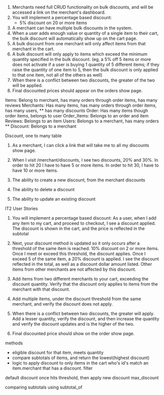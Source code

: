 1. Merchants need full CRUD functionality on bulk discounts, and will be accessed a link on the merchant's dashboard.
1. You will implement a percentage based discount:
   - 5% discount on 20 or more items
1. A merchant can have multiple bulk discounts in the system.
1. When a user adds enough value or quantity of a single item to their cart, the bulk discount will automatically show up on the cart page.
1. A bulk discount from one merchant will only affect items from that merchant in the cart.
1. A bulk discount will only apply to items which exceed the minimum quantity specified in the bulk discount. (eg, a 5% off 5 items or more does not activate if a user is buying 1 quantity of 5 different items; if they raise the quantity of one item to 5, then the bulk discount is only applied to that one item, not all of the others as well)
1. When there is a conflict between two discounts, the greater of the two will be applied.
1. Final discounted prices should appear on the orders show page.

Items: Belong to merchant, has many orders through order items, has many reviews
Merchants: Has many items, has many orders through order items, has many users, ** has many discounts
Order: Has many items though order items, belongs to user
Order_Items: Belongs to an order and item
Reviews: Belongs to an item
Users: Belongs to a merchant, has many orders
** Discount: Belongs to a merchant

Discount, one to many table


1. As a merchant, I can click a link that will take me to all my discounts show page.

2. When I visit /merchant/discounts, I see two discounts, 20% and 30%. In order to hit 20 I have to have 5 or more items. In order to hit 30,  I have to have 10 or more items.

3. The ability to create a new discount, from the merchant discounts

4. The ability to delete a discount

5. The ability to update an existing discount

IT2 User Stories

1. You will implement a percentage based discount:
  As a user, when I add any item to my cart, and proceed to checkout, I see a discount applied. The discount is shown in the cart, and the price is reflected in the subtotal

2. Next, your discount method is updated so it only occurs after a threshold of the same item is reached. 10% discount on 2 or more items. Once I meet or exceed this threshold, the discount applies. Once I exceed 5 of the same item, a 20% discount is applied. I see the discount reflected in the total, as well as a discount dollar amount listed. Other items from other merchants are not affected by this discount.







3. Add items from two different merchants to your cart, exceeding the discount quantity. Verify that the discount only applies to items from the merchant with that discount.

4. Add multiple items, under the discount threshold from the same merchant, and verify the discount does not apply.

5. When there is a conflict between two discounts, the greater will apply. Add a lesser quantity, verify the discount, and then increase the quantity and verify the discount updates and is the higher of the two.

6. Final discounted price should show on the order show page.









methods
- eligible discount for that item, meets quantity
- compare subtotals of items, and return the lowest(highest discount)
- logic to apply discount to only items in the cart who's id's match an item.merchant that has a discount. filter



default discount
once hits threshold, then apply new discount
max_discount

comparing subtotals using subtotal_of
